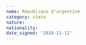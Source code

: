 ```yaml
---
name: République d'argentine
category: state
nature: 
nationality: 
date_signed: '2018-11-12'
---
```

    